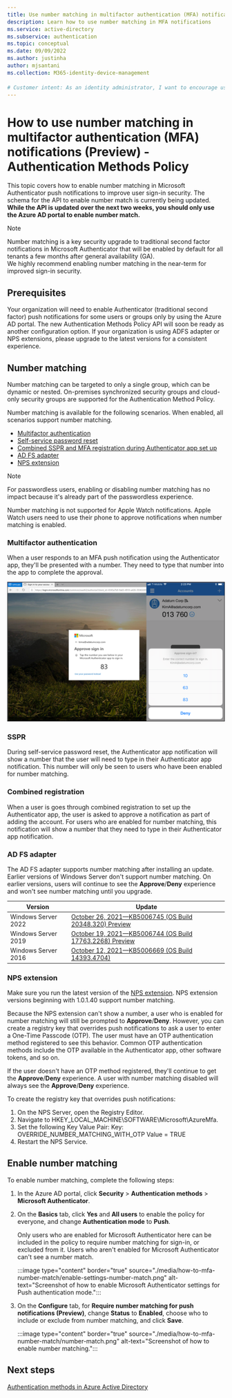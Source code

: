 ```yaml
---
title: Use number matching in multifactor authentication (MFA) notifications (Preview) - Azure Active Directory
description: Learn how to use number matching in MFA notifications
ms.service: active-directory
ms.subservice: authentication
ms.topic: conceptual
ms.date: 09/09/2022
ms.author: justinha
author: mjsantani
ms.collection: M365-identity-device-management

# Customer intent: As an identity administrator, I want to encourage users to use the Microsoft Authenticator app in Azure AD to improve and secure user sign-in events.
---
```

# How to use number matching in multifactor authentication (MFA) notifications (Preview) - Authentication Methods Policy

This topic covers how to enable number matching in Microsoft Authenticator push notifications to improve user sign-in security. The schema for the API to enable number match is currently being updated. **While the API is updated over the next two weeks, you should only use the Azure AD portal to enable number match.**   

>[!NOTE]
>Number matching is a key security upgrade to traditional second factor notifications in Microsoft Authenticator that will be enabled by default for all tenants a few months after general availability (GA).<br> 
>We highly recommend enabling number matching in the near-term for improved sign-in security.

## Prerequisites

Your organization will need to enable Authenticator (traditional second factor) push notifications for some users or groups only by using the Azure AD portal. The new Authentication Methods Policy API will soon be ready as another configuration option. If your organization is using ADFS adapter or NPS extensions, please upgrade to the latest versions for a consistent experience. 

## Number matching

<!---check below with Mayur. The bit about the policy came from the number match FAQ at the end.--->

Number matching can be targeted to only a single group, which can be dynamic or nested. On-premises synchronized security groups and cloud-only security groups are supported for the Authentication Method Policy. 

Number matching is available for the following scenarios. When enabled, all scenarios support number matching.

- [Multifactor authentication](tutorial-enable-azure-mfa.md)
- [Self-service password reset](howto-sspr-deployment.md)
- [Combined SSPR and MFA registration during Authenticator app set up](howto-registration-mfa-sspr-combined.md)
- [AD FS adapter](howto-mfaserver-adfs-windows-server.md)
- [NPS extension](howto-mfa-nps-extension.md)

>[!NOTE]
>For passwordless users, enabling or disabling number matching has no impact because it's already part of the passwordless experience. 

Number matching is not supported for Apple Watch notifications. Apple Watch users need to use their phone to approve notifications when number matching is enabled.

### Multifactor authentication

When a user responds to an MFA push notification using the Authenticator app, they'll be presented with a number. They need to type that number into the app to complete the approval. 

![Screenshot of user entering a number match.](media/howto-authentication-passwordless-phone/phone-sign-in-microsoft-authenticator-app.png)

### SSPR

During self-service password reset, the Authenticator app notification will show a number that the user will need to type in their Authenticator app notification. This number will only be seen to users who have been enabled for number matching.

### Combined registration

When a user is goes through combined registration to set up the Authenticator app, the user is asked to approve a notification as part of adding the account. For users who are enabled for number matching, this notification will show a number that they need to type in their Authenticator app notification. 

### AD FS adapter

The AD FS adapter supports number matching after installing an update. Earlier versions of Windows Server don't support number matching. On earlier versions, users will continue to see the **Approve**/**Deny** experience and won't see number matching until you upgrade.

| Version | Update |
|---------|--------|
| Windows Server 2022 | [October 26, 2021—KB5006745 (OS Build 20348.320) Preview](https://support.microsoft.com/topic/october-26-2021-kb5006745-os-build-20348-320-preview-8ff9319a-19e7-40c7-bbd1-cd70fcca066c) |
| Windows Server 2019 | [October 19, 2021—KB5006744 (OS Build 17763.2268) Preview](https://support.microsoft.com/topic/october-19-2021-kb5006744-os-build-17763-2268-preview-e043a8a3-901b-4190-bb6b-f5a4137411c0) |
| Windows Server 2016 | [October 12, 2021—KB5006669 (OS Build 14393.4704)](https://support.microsoft.com/topic/october-12-2021-kb5006669-os-build-14393-4704-bcc95546-0768-49ae-bec9-240cc59df384) |


### NPS extension

Make sure you run the latest version of the [NPS extension](https://www.microsoft.com/download/details.aspx?id=54688). NPS extension versions beginning with 1.0.1.40 support number matching. 

Because the NPS extension can't show a number, a user who is enabled for number matching will still be prompted to **Approve**/**Deny**. However, you can create a registry key that overrides push notifications to ask a user to enter a One-Time Passcode (OTP). The user must have an OTP authentication method registered to see this behavior. Common OTP authentication methods include the OTP available in the Authenticator app, other software tokens, and so on. 

If the user doesn't have an OTP method registered, they'll continue to get the **Approve**/**Deny** experience. A user with number matching disabled will always see the **Approve**/**Deny** experience.

To create the registry key that overrides push notifications:

1. On the NPS Server, open the Registry Editor.
1. Navigate to HKEY_LOCAL_MACHINE\SOFTWARE\Microsoft\AzureMfa.
1. Set the following Key Value Pair:
   Key: OVERRIDE_NUMBER_MATCHING_WITH_OTP
   Value = TRUE
1. Restart the NPS Service. 

## Enable number matching 

To enable number matching, complete the following steps:

1. In the Azure AD portal, click **Security** > **Authentication methods** > **Microsoft Authenticator**.
1. On the **Basics** tab, click **Yes** and **All users** to enable the policy for everyone, and change **Authentication mode** to **Push**. 

   Only users who are enabled for Microsoft Authenticator here can be included in the policy to require number matching for sign-in, or excluded from it. Users who aren't enabled for Microsoft Authenticator can't see a number match.

   :::image type="content" border="true" source="./media/how-to-mfa-number-match/enable-settings-number-match.png" alt-text="Screenshot of how to enable Microsoft Authenticator settings for Push authentication mode.":::

1. On the **Configure** tab, for **Require number matching for push notifications (Preview)**, change **Status** to **Enabled**, choose who to include or exclude from number matching, and click **Save**. 

   :::image type="content" border="true" source="./media/how-to-mfa-number-match/number-match.png" alt-text="Screenshot of how to enable number matching.":::

## Next steps

[Authentication methods in Azure Active Directory](concept-authentication-authenticator-app.md)